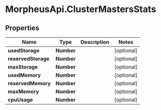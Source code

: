 # MorpheusApi.ClusterMastersStats

## Properties

Name | Type | Description | Notes
------------ | ------------- | ------------- | -------------
**usedStorage** | **Number** |  | [optional] 
**reservedStorage** | **Number** |  | [optional] 
**maxStorage** | **Number** |  | [optional] 
**usedMemory** | **Number** |  | [optional] 
**reservedMemory** | **Number** |  | [optional] 
**maxMemory** | **Number** |  | [optional] 
**cpuUsage** | **Number** |  | [optional] 


